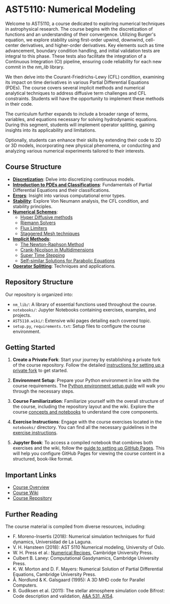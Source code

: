# AST5110: Numerical Modeling

Welcome to AST5110, a course dedicated to exploring numerical techniques in astrophysical research. The course begins with the discretization of functions and an understanding of their convergence. Utilizing Burger's equation, we explore stability using first-order upwind, downwind, cell-center derivatives, and higher-order derivatives. Key elements such as time advancement, boundary condition handling, and initial validation tests are integral to this phase. These tests also facilitate the integration of a Continuous Integration (CI) pipeline, ensuring code reliability for each new commit in the _nm_lib_ library.

We then delve into the Courant-Friedrichs-Lewy (CFL) condition, examining its impact on time derivatives in various Partial Differential Equations (PDEs). The course covers several implicit methods and numerical analytical techniques to address diffusive term challenges and CFL constraints. Students will have the opportunity to implement these methods in their code.

The curriculum further expands to include a broader range of terms, variables, and equations necessary for solving hydrodynamic equations. During this segment, students will implement operator splitting, gaining insights into its applicability and limitations.

Optionally, students can enhance their skills by extending their code to 2D or 3D models, incorporating new physical phenomena, or conducting and analyzing various numerical experiments tailored to their interests.

## Course Structure

- [**Discretization**](https://github.com/AST-Course/AST5110/wiki/Discretization): Delve into discretizing continuous models.
- [**Introduction to PDEs and Classifications**](https://github.com/AST-Course/AST5110/wiki/Introduction-to-PDEs-and-classifications): Fundamentals of Partial Differential Equations and their classifications.
- [**Errors**](https://github.com/AST-Course/AST5110/wiki/Errors): Insight into various computational error types.
- [**Stability**](https://github.com/AST-Course/AST5110/wiki/Stability): Explore Von Neumann analysis, the CFL condition, and stability principles.
- [**Numerical Schemes**](https://github.com/AST-Course/AST5110/wiki/Examples-of-hyperbolic-numerical-schemes): 
  - [Hyper Diffusive methods](https://github.com/AST-Course/AST5110/wiki/Hyper-diffusive)
  - [Riemann Solvers](https://github.com/AST-Course/AST5110/wiki/Riemann-solvers)
  - [Flux Limiters](https://github.com/AST-Course/AST5110/wiki/Flux-limiter)
  - [Staggered Mesh techniques](https://github.com/AST-Course/AST5110/wiki/Staggered-mesh)
- [**Implicit Methods**](https://github.com/AST-Course/AST5110/wiki/Implicit-methods): 
  - [The Newton-Raphson Method](https://github.com/AST-Course/AST5110/wiki/Newton-Raphson-method)
  - [Crank-Nicolson in Multidimensions](https://github.com/AST-Course/AST5110/wiki/Crank-Nicolson-in-Multidimensions)
  - [Super Time Stepping](https://github.com/AST-Course/AST5110/wiki/Super-time-stepping)
  - [Self-similar Solutions for Parabolic Equations](https://github.com/AST-Course/AST5110/wiki/Self-similar-solution-for-parabolic-eq)
- [**Operator Splitting**](https://github.com/AST-Course/AST5110/wiki/Operator-splitting): Techniques and applications.

## Repository Structure

Our repository is organized into:

- `nm_lib/`: A library of essential functions used throughout the course.
- `notebooks/`: Jupyter Notebooks containing exercises, examples, and projects.
- `AST5110.wiki/`: Extensive wiki pages detailing each covered topic.
- `setup.py`, `requirements.txt`: Setup files to configure the course environment.

## Getting Started

1. **Create a Private Fork**: Start your journey by establishing a private fork of the course repository. Follow the detailed [instructions for setting up a private fork](https://github.com/AST-Course/AST5110/wiki/Setup-private-fork) to get started.

2. **Environment Setup**: Prepare your Python environment in line with the course requirements. The [Python environment setup guide](https://github.com/AST-Course/AST5110/wiki/Setup-python-environment) will walk you through the necessary steps.

3. **Course Familiarization**: Familiarize yourself with the overall structure of the course, including the repository layout and the wiki. Explore the course [concepts and notebooks](https://github.com/AST-Course/AST5110/wiki/Notebooks-and-concepts) to understand the core components.

4. **Exercise Instructions**: Engage with the course exercises located in the `notebooks/` directory. You can find all the necessary guidelines in the [exercise instructions](https://github.com/AST-Course/AST5110/wiki/Exercise-instructions).

5. **Jupyter Book**: To access a compiled notebook that combines both exercises and the wiki, follow the [guide to setting up GitHub Pages](https://github.com/AST-Course/AST5110/wiki/Setup-GitHub-pages-for-private-fork). This will help you configure GitHub Pages for viewing the course content in a structured, book-like format.

## Important Links

- [Course Overview](https://www.uio.no/studier/emner/matnat/astro/AST5110/index-eng.html)
- [Course Wiki](https://github.com/AST-Course/AST5110/wiki)
- [Course Repository](https://github.com/AST-Course/AST5110)


## Further Reading

The course material is compiled from diverse resources, including:

- F. Moreno-Insertis (2018): Numerical simulation techniques for fluid dynamics, Universidad de La Laguna.
- V. H. Hansteen (2018): AST 5110 Numerical modeling, University of Oslo.
- W. H. Press et al.: [Numerical Recipes](http://numerical.recipes), Cambridge University Press.
- Culbert B. Laney: Computational Gasdynamics, Cambridge University Press.
- K. W. Morton and D. F. Mayers: Numerical Solution of Partial Differential Equations, Cambridge University Press.
- Å. Nordlund & K. Galsgaard (1995): A 3D MHD code for Parallel Computers.
- B. Gudiksen et al. (2011): The stellar atmosphere simulation code Bifrost: Code description and validation, [A&A 531, A154](https://www.aanda.org/articles/aa/pdf/2011/07/aa16520-11.pdf).
